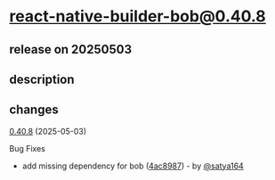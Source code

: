 # react-native-builder-bob@0.40.8

## release on 20250503

## description

## changes

<a href="https://github.com/callstack/react-native-builder-bob/compare/react-native-builder-bob@0.40.7...react-native-builder-bob@0.40.8">0.40.8</a> (2025-05-03)

Bug Fixes

* add missing dependency for bob (<a href="https://github.com/callstack/react-native-builder-bob/commit/4ac89870541015467890b0b854d6029c53f3b494">4ac8987</a>) - by <a class="user-mention notranslate" data-hovercard-type="user" data-hovercard-url="/users/satya164/hovercard" data-octo-click="hovercard-link-click" data-octo-dimensions="link_type:self" href="https://github.com/satya164">@satya164</a>

